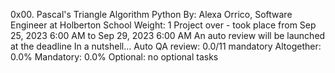 0x00. Pascal's Triangle
Algorithm
Python
 By: Alexa Orrico, Software Engineer at Holberton School
 Weight: 1
 Project over - took place from Sep 25, 2023 6:00 AM to Sep 29, 2023 6:00 AM
 An auto review will be launched at the deadline
In a nutshell…
Auto QA review: 0.0/11 mandatory
Altogether:  0.0%
Mandatory: 0.0%
Optional: no optional tasks

